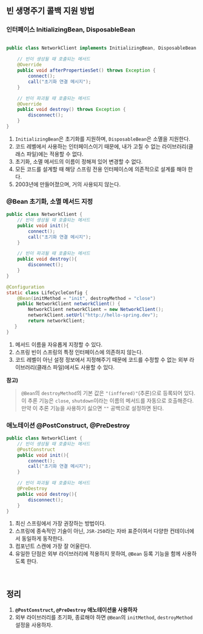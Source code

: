 ## 빈 생명주기 콜백 지원 방법  
### 인터페이스 InitializingBean, DisposableBean
```java

public class NetworkClient implements InitializingBean, DisposableBean {
    
    // 빈이 생성될 때 호출되는 메서드 
    @Override
    public void afterPropertiesSet() throws Exception {
        connect();
        call("초기화 연결 메시지");
    }

    // 빈이 파괴될 때 호출되는 메서드
    @Override
    public void destroy() throws Exception {
        disconnect();
    }
}
```
1. `InitializingBean`은 초기화를 지원하며, `DisposableBean`은 소멸을 지원한다. 
2. 코드 레벨에서 사용하는 인터페이스이기 때문에, 내가 고칠 수 없는 라이브러리(클래스 파일)에는 적용할 수 없다.
3. 초기화, 소멸 메서드의 이름이 정해져 있어 변경할 수 없다. 
4. 모든 코드를 설계할 때 해당 스프링 전용 인터페이스에 의존적으로 설계를 해야 한다. 
5. 2003년에 만들어졌으며, 거의 사용되지 않는다. 

### @Bean 초기화, 소멸 메서드 지정 
```java
public class NetworkClient {
    // 빈이 생성될 때 호출되는 메서드 
    public void init(){
        connect();
        call("초기화 연결 메시지");
    }

    // 빈이 파괴될 때 호출되는 메서드
    public void destroy(){
        disconnect();
    }
}

@Configuration
static class LifeCycleConfig {
    @Bean(initMethod = "init", destroyMethod = "close")
    public NetworkClient networkClient() {
        NetworkClient networkClient = new NetworkClient();
        networkClient.setUrl("http://hello-spring.dev");
        return networkClient;
   }
}
```
1. 메서드 이름을 자유롭게 지정할 수 있다.
2. 스프링 빈이 스프링의 특정 인터페이스에 의존하지 않는다. 
3. 코드 레벨이 아닌 설정 정보에서 지정해주기 때문에 코드를 수정할 수 없는 외부 라이브러리(클래스 파일)에서도 사용할 수 있다. 

**참고)** 
> `@Bean`의 `destroyMethod`의 기본 값은 `"(inffered)"`(추론)으로 등록되어 있다. <br/>
> 이 추론 기능은 `close`, `shutdown`이라는 이름의 메서드를 자동으로 호출해준다. <br/>
> 만약 이 추론 기능을 사용하기 싫으면 `""` 공백으로 설정하면 된다. 

### 애노테이션 @PostConstruct, @PreDestroy 
```java
public class NetworkClient {
    // 빈이 생성될 때 호출되는 메서드 
    @PostConstruct
    public void init(){
        connect();
        call("초기화 연결 메시지");
    }

    // 빈이 파괴될 때 호출되는 메서드
    @PreDestroy
    public void destroy(){
        disconnect();
    }
}
```
1. 최신 스프링에서 가장 권장하는 방법이다. 
2. 스프링에 종속적인 기술이 아닌, `JSR-250`라는 자바 표준이여서 다양한 컨테이너에서 동일하게 동작한다. 
3. 컴포넌트 스캔에 가장 잘 어울린다.
4. 유일한 단점은 외부 라이브러리에 적용하지 못하여, `@Bean` 등록 기능을 함께 사용하도록 한다. 

<br/>

## 정리 
1. **`@PostConstruct`, `@PreDestroy` 애노테이션을 사용하자** 
2. 외부 라이브러리를 초기화, 종료해야 하면 `@Bean`의 `initMethod`, `destroyMethod` 설정을 사용하자.
